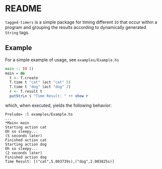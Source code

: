 # README

`tagged-timers` is a simple package for timing different `IO`
that occur within a program and grouping the results
according to dynamically generated `String` tags.

## Example

For a simple example of usage, see `examples/Example.hs`

```haskell
main :: IO ()
main = do
  t <- T.create
  T.time t "cat" (act "cat" 5)
  T.time t "dog" (act "dog" 2)
  r <- T.result t
  putStrLn $ "Time Result: " ++ show r
```

which, when executed, yields the following behavior:

```
Prelude> :l examples/Example.hs
...
*Main> main
Starting action cat
Oh so sleepy...
(5 seconds later)
Finished action cat
Starting action dog
Oh so sleepy...
(2 seconds later)
Finished action dog
Time Result: [("cat",5.003739s),("dog",2.003825s)]
```
